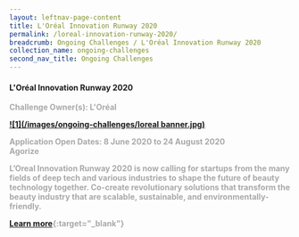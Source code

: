 ```yaml
---
layout: leftnav-page-content
title: L'Oréal Innovation Runway 2020
permalink: /loreal-innovation-runway-2020/
breadcrumb: Ongoing Challenges / L'Oréal Innovation Runway 2020
collection_name: ongoing-challenges
second_nav_title: Ongoing Challenges
---
```


#### L'Oréal Innovation Runway 2020

<font color="#a9a9a9"><b>Challenge Owner(s): L'Oréal

[![1](/images/ongoing-challenges/loreal banner.jpg)](https://slingshot.agorize.com/en/challenges/lorealinnovationrunway?t=eI6n1b-1F4HJp_XauSOsgQ&utm_source=enterprisesg&utm_medium=network&utm_campaign=sg_cont_startups)

**Application Open Dates: 8 June 2020 to 24 August 2020**<br>
<font color=" #a9a9a9"><b>Agorize</b></font>

L’Oreal Innovation Runway 2020 is now calling for startups from the many fields of deep tech and various industries to shape the future of beauty technology together. Co-create revolutionary solutions that transform the beauty industry that are scalable, sustainable, and environmentally-friendly.

[Learn more](https://slingshot.agorize.com/en/challenges/lorealinnovationrunway?t=eI6n1b-1F4HJp_XauSOsgQ&utm_source=enterprisesg&utm_medium=network&utm_campaign=sg_cont_startups){:target="_blank"}
